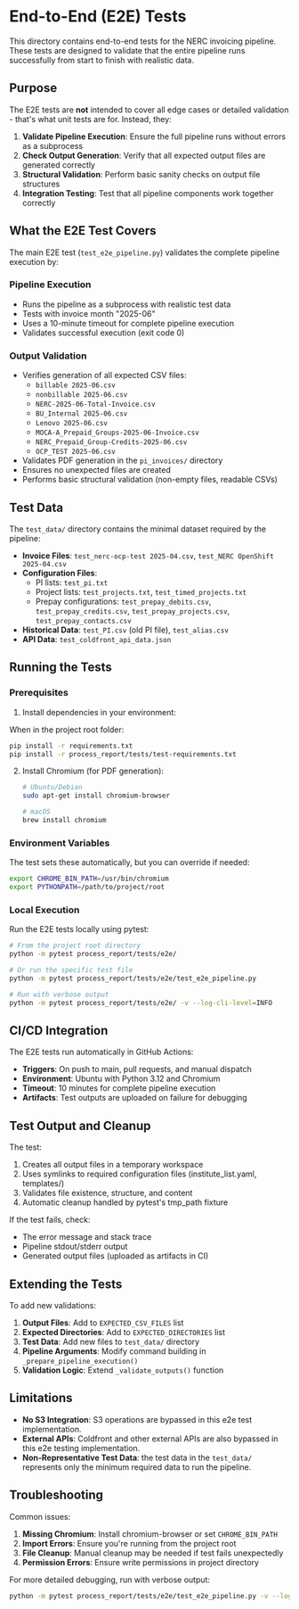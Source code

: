 # End-to-End (E2E) Tests

This directory contains end-to-end tests for the NERC invoicing pipeline. These tests are designed to validate that the entire pipeline runs successfully from start to finish with realistic data.

## Purpose

The E2E tests are **not** intended to cover all edge cases or detailed validation - that's what unit tests are for. Instead, they:

1. **Validate Pipeline Execution**: Ensure the full pipeline runs without errors as a subprocess
2. **Check Output Generation**: Verify that all expected output files are generated correctly
3. **Structural Validation**: Perform basic sanity checks on output file structures
4. **Integration Testing**: Test that all pipeline components work together correctly

## What the E2E Test Covers

The main E2E test (`test_e2e_pipeline.py`) validates the complete pipeline execution by:

### Pipeline Execution
- Runs the pipeline as a subprocess with realistic test data
- Tests with invoice month "2025-06"
- Uses a 10-minute timeout for complete pipeline execution
- Validates successful execution (exit code 0)

### Output Validation
- Verifies generation of all expected CSV files:
  - `billable 2025-06.csv`
  - `nonbillable 2025-06.csv`
  - `NERC-2025-06-Total-Invoice.csv`
  - `BU_Internal 2025-06.csv`
  - `Lenovo 2025-06.csv`
  - `MOCA-A_Prepaid_Groups-2025-06-Invoice.csv`
  - `NERC_Prepaid_Group-Credits-2025-06.csv`
  - `OCP_TEST 2025-06.csv`
- Validates PDF generation in the `pi_invoices/` directory
- Ensures no unexpected files are created
- Performs basic structural validation (non-empty files, readable CSVs)

## Test Data

The `test_data/` directory contains the minimal dataset required by the pipeline:

- **Invoice Files**: `test_nerc-ocp-test 2025-04.csv`, `test_NERC OpenShift 2025-04.csv`
- **Configuration Files**:
  - PI lists: `test_pi.txt`
  - Project lists: `test_projects.txt`, `test_timed_projects.txt`
  - Prepay configurations: `test_prepay_debits.csv`, `test_prepay_credits.csv`, `test_prepay_projects.csv`, `test_prepay_contacts.csv`
- **Historical Data**: `test_PI.csv` (old PI file), `test_alias.csv`
- **API Data**: `test_coldfront_api_data.json`

## Running the Tests

### Prerequisites

1. Install dependencies in your environment:

When in the project root folder:

   ```bash
   pip install -r requirements.txt
   pip install -r process_report/tests/test-requirements.txt
   ```

2. Install Chromium (for PDF generation):
   ```bash
   # Ubuntu/Debian
   sudo apt-get install chromium-browser

   # macOS
   brew install chromium
   ```

### Environment Variables

The test sets these automatically, but you can override if needed:

```bash
export CHROME_BIN_PATH=/usr/bin/chromium
export PYTHONPATH=/path/to/project/root
```

### Local Execution

Run the E2E tests locally using pytest:

```bash
# From the project root directory
python -m pytest process_report/tests/e2e/

# Or run the specific test file
python -m pytest process_report/tests/e2e/test_e2e_pipeline.py

# Run with verbose output
python -m pytest process_report/tests/e2e/ -v --log-cli-level=INFO
```

## CI/CD Integration

The E2E tests run automatically in GitHub Actions:

- **Triggers**: On push to main, pull requests, and manual dispatch
- **Environment**: Ubuntu with Python 3.12 and Chromium
- **Timeout**: 10 minutes for complete pipeline execution
- **Artifacts**: Test outputs are uploaded on failure for debugging

## Test Output and Cleanup

The test:
1. Creates all output files in a temporary workspace
2. Uses symlinks to required configuration files (institute_list.yaml, templates/)
3. Validates file existence, structure, and content
4. Automatic cleanup handled by pytest's tmp_path fixture

If the test fails, check:
- The error message and stack trace
- Pipeline stdout/stderr output
- Generated output files (uploaded as artifacts in CI)

## Extending the Tests

To add new validations:

1. **Output Files**: Add to `EXPECTED_CSV_FILES` list
2. **Expected Directories**: Add to `EXPECTED_DIRECTORIES` list
3. **Test Data**: Add new files to `test_data/` directory
4. **Pipeline Arguments**: Modify command building in `_prepare_pipeline_execution()`
5. **Validation Logic**: Extend `_validate_outputs()` function

## Limitations

- **No S3 Integration**: S3 operations are bypassed in this e2e test implementation.
- **External APIs**: Coldfront and other external APIs are also bypassed in this e2e testing implementation.
- **Non-Representative Test Data**: the test data in the `test_data/` represents only the minimum required data to run the pipeline.

## Troubleshooting

Common issues:

1. **Missing Chromium**: Install chromium-browser or set `CHROME_BIN_PATH`
2. **Import Errors**: Ensure you're running from the project root
3. **File Cleanup**: Manual cleanup may be needed if test fails unexpectedly
4. **Permission Errors**: Ensure write permissions in project directory

For more detailed debugging, run with verbose output:

```bash
python -m pytest process_report/tests/e2e/test_e2e_pipeline.py -v --log-cli-level=INFO
```
